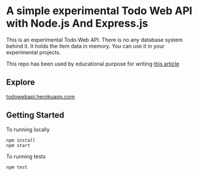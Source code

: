 # A simple experimental Todo Web API with Node.js And Express.js

This is an experimental Todo Web API. There is no any database system behind it. It holds the item data in memory. You can use it in your experimental projects.

This repo has been used by educational purpose for writing [this article](https://medium.com/@metehansenol/creating-a-restful-web-api-with-node-js-and-express-js-from-scratch-9ba6e21d58b9?source=friends_link&sk=55890ea51731640749f882c41135af65)

## Explore

[todowebapi.herokuapp.com](https://todowebapi.herokuapp.com)

## Getting Started

To running locally

```
npm install
npm start
```

To running tests

```
npm test
```
